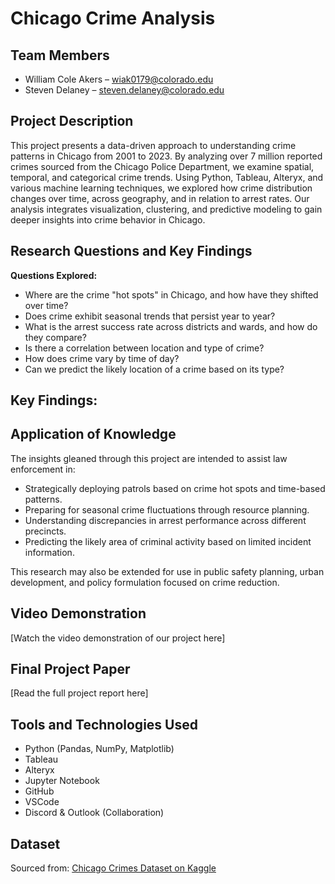 # Chicago Crime Analysis

## Team Members
- William Cole Akers – wiak0179@colorado.edu  
- Steven Delaney – steven.delaney@colorado.edu  

## Project Description
This project presents a data-driven approach to understanding crime patterns in Chicago from 2001 to 2023. By analyzing over 7 million reported crimes sourced from the Chicago Police Department, we examine spatial, temporal, and categorical crime trends. 
Using Python, Tableau, Alteryx, and various machine learning techniques, we explored how crime distribution changes over time, across geography, and in relation to arrest rates. Our analysis integrates visualization, clustering, and predictive modeling to gain deeper insights into crime behavior in Chicago.

## Research Questions and Key Findings
**Questions Explored:**
- Where are the crime "hot spots" in Chicago, and how have they shifted over time?
- Does crime exhibit seasonal trends that persist year to year?
- What is the arrest success rate across districts and wards, and how do they compare?
- Is there a correlation between location and type of crime?
- How does crime vary by time of day?
- Can we predict the likely location of a crime based on its type?

**Key Findings:**
- 

## Application of Knowledge
The insights gleaned through this project are intended to assist law enforcement in:
- Strategically deploying patrols based on crime hot spots and time-based patterns.
- Preparing for seasonal crime fluctuations through resource planning.
- Understanding discrepancies in arrest performance across different precincts.
- Predicting the likely area of criminal activity based on limited incident information.

This research may also be extended for use in public safety planning, urban development, and policy formulation focused on crime reduction.

## Video Demonstration
[Watch the video demonstration of our project here]

## Final Project Paper
[Read the full project report here]

## Tools and Technologies Used
- Python (Pandas, NumPy, Matplotlib)
- Tableau
- Alteryx
- Jupyter Notebook
- GitHub
- VSCode
- Discord & Outlook (Collaboration)

## Dataset
Sourced from: [Chicago Crimes Dataset on Kaggle](https://www.kaggle.com/datasets/utkarshx27/crimes-2001-to-present)


